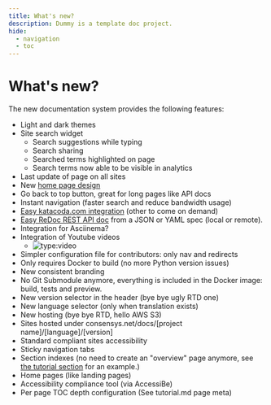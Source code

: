 ```yaml
---
title: What's new?
description: Dummy is a template doc project.
hide:
  - navigation
  - toc
---
```


# What's new?

The new documentation system provides the following features:

* Light and dark themes
* Site search widget
    * Search suggestions while typing
    * Search sharing
    * Searched terms highlighted on page
    * Search terms now able to be visible in analytics
* Last update of page on all sites
* New [home page design](index.md)
* Go back to top button, great for long pages like API docs
* Instant navigation (faster search and reduce bandwidth usage)
* [Easy katacoda.com integration](playground.md) (other to come on demand)
* [Easy ReDoc REST API doc](reference/api.md) from a JSON or YAML spec (local or remote).
* Integration for Asciinema?
* Integration of Youtube videos
    * ![type:video](https://www.youtube.com/embed/ttdvxAOO50E)
* Simpler configuration file for contributors: only nav and redirects
* Only requires Docker to build (no more Python version issues)
* New consistent branding
* No Git Submodule anymore, everything is included in the Docker image: build, tests and preview.
* New version selector in the header (bye bye ugly RTD one)
* New language selector (only when translation exists)
* New hosting (bye bye RTD, hello AWS S3)
* Sites hosted under consensys.net/docs/[project name]/[language]/[version]
* Standard compliant sites accessibility
* Sticky navigation tabs
* Section indexes (no need to create an "overview" page anymore, see [the tutorial section](tutorial/index.md) for an example.)
* Home pages (like landing pages)
* Accessibility compliance tool (via AccessiBe)
* Per page TOC depth configuration (See tutorial.md page meta)
